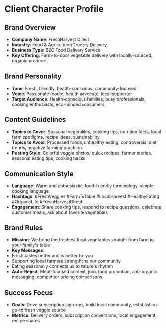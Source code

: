 # Client Character Profile

## Brand Overview
- **Company Name**: FreshHarvest Direct
- **Industry**: Food & Agriculture/Grocery Delivery
- **Business Type**: B2C Food Delivery Service
- **Key Offering**: Farm-to-door vegetable delivery with locally-sourced, organic produce

## Brand Personality
- **Tone**: Fresh, friendly, health-conscious, community-focused
- **Voice**: Passionate foodie, health advocate, local supporter
- **Target Audience**: Health-conscious families, busy professionals, cooking enthusiasts, eco-minded consumers

## Content Guidelines
- **Topics to Cover**: Seasonal vegetables, cooking tips, nutrition facts, local farm spotlights, recipe ideas, sustainability
- **Topics to Avoid**: Processed foods, unhealthy eating, controversial diet trends, negative farming practices
- **Posting Style**: Colorful veggie photos, quick recipes, farmer stories, seasonal eating tips, cooking hacks

## Communication Style
- **Language**: Warm and enthusiastic, food-friendly terminology, simple cooking language
- **Hashtags**: #FreshVeggies #FarmToTable #LocalHarvest #HealthyEating #OrganicLife #FreshHarvestDirect
- **Engagement**: Share cooking tips, respond to recipe questions, celebrate customer meals, ask about favorite vegetables

## Brand Rules
- **Mission**: We bring the freshest local vegetables straight from farm to your family's table
- **Key Messages**: 
 - Fresh tastes better and is better for you
 - Supporting local farmers strengthens our community
 - Eating seasonally connects us to nature's rhythm
- **Auto-Reject**: Meat-focused content, junk food promotion, anti-organic messaging, competitor pricing comparisons

## Success Focus
- **Goals**: Drive subscription sign-ups, build local community, establish as go-to fresh veggie source
- **Metrics**: Delivery orders, subscription conversions, local engagement, recipe shares